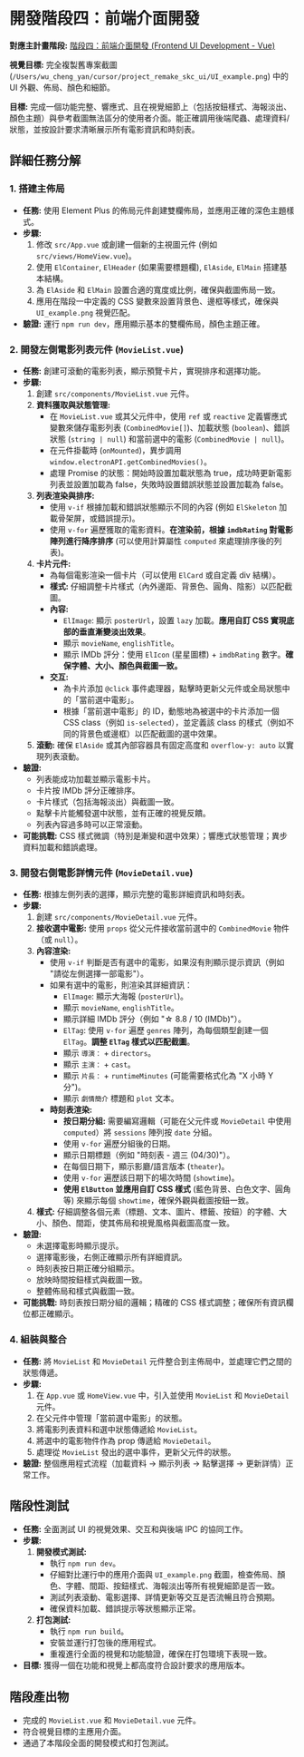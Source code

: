 # 開發階段四：前端介面開發

**對應主計畫階段:** [階段四：前端介面開發 (Frontend UI Development - Vue)](Development_plan.md#階段四前端介面開發-frontend-ui-development---vue)

**視覺目標:** 完全複製舊專案截圖 (`/Users/wu_cheng_yan/cursor/project_remake_skc_ui/UI_example.png`) 中的 UI 外觀、佈局、顏色和細節。

**目標:** 完成一個功能完整、響應式、且在視覺細節上（包括按鈕樣式、海報淡出、顏色主題）與參考截圖無法區分的使用者介面。能正確調用後端爬蟲、處理資料/狀態，並按設計要求清晰展示所有電影資訊和時刻表。

## 詳細任務分解

### 1. 搭建主佈局

*   **任務:** 使用 Element Plus 的佈局元件創建雙欄佈局，並應用正確的深色主題樣式。
*   **步驟:**
    1.  修改 `src/App.vue` 或創建一個新的主視圖元件 (例如 `src/views/HomeView.vue`)。
    2.  使用 `ElContainer`, `ElHeader` (如果需要標題欄), `ElAside`, `ElMain` 搭建基本結構。
    3.  為 `ElAside` 和 `ElMain` 設置合適的寬度或比例，確保與截圖佈局一致。
    4.  應用在階段一中定義的 CSS 變數來設置背景色、邊框等樣式，確保與 `UI_example.png` 視覺匹配。
*   **驗證:** 運行 `npm run dev`，應用顯示基本的雙欄佈局，顏色主題正確。

### 2. 開發左側電影列表元件 (`MovieList.vue`)

*   **任務:** 創建可滾動的電影列表，顯示預覽卡片，實現排序和選擇功能。
*   **步驟:**
    1.  創建 `src/components/MovieList.vue` 元件。
    2.  **資料獲取與狀態管理:**
        *   在 `MovieList.vue` 或其父元件中，使用 `ref` 或 `reactive` 定義響應式變數來儲存電影列表 (`CombinedMovie[]`)、加載狀態 (`boolean`)、錯誤狀態 (`string | null`) 和當前選中的電影 (`CombinedMovie | null`)。
        *   在元件掛載時 (`onMounted`)，異步調用 `window.electronAPI.getCombinedMovies()`。
        *   處理 Promise 的狀態：開始時設置加載狀態為 true，成功時更新電影列表並設置加載為 false，失敗時設置錯誤狀態並設置加載為 false。
    3.  **列表渲染與排序:**
        *   使用 `v-if` 根據加載和錯誤狀態顯示不同的內容 (例如 `ElSkeleton` 加載骨架屏，或錯誤提示)。
        *   使用 `v-for` 遍歷獲取的電影資料。**在渲染前，根據 `imdbRating` 對電影陣列進行降序排序** (可以使用計算屬性 `computed` 來處理排序後的列表)。
    4.  **卡片元件:**
        *   為每個電影渲染一個卡片（可以使用 `ElCard` 或自定義 div 結構）。
        *   **樣式:** 仔細調整卡片樣式（內外邊距、背景色、圓角、陰影）以匹配截圖。
        *   **內容:**
            *   `ElImage`: 顯示 `posterUrl`，設置 `lazy` 加載。**應用自訂 CSS 實現底部的垂直漸變淡出效果**。
            *   顯示 `movieName`, `englishTitle`。
            *   顯示 IMDb 評分：使用 `ElIcon` (星星圖標) + `imdbRating` 數字。**確保字體、大小、顏色與截圖一致。**
        *   **交互:**
            *   為卡片添加 `@click` 事件處理器，點擊時更新父元件或全局狀態中的「當前選中電影」。
            *   根據「當前選中電影」的 ID，動態地為被選中的卡片添加一個 CSS class（例如 `is-selected`），並定義該 class 的樣式（例如不同的背景色或邊框）以匹配截圖的選中效果。
    5.  **滾動:** 確保 `ElAside` 或其內部容器具有固定高度和 `overflow-y: auto` 以實現列表滾動。
*   **驗證:**
    *   列表能成功加載並顯示電影卡片。
    *   卡片按 IMDb 評分正確排序。
    *   卡片樣式（包括海報淡出）與截圖一致。
    *   點擊卡片能觸發選中狀態，並有正確的視覺反饋。
    *   列表內容過多時可以正常滾動。
*   **可能挑戰:** CSS 樣式微調（特別是漸變和選中效果）；響應式狀態管理；異步資料加載和錯誤處理。

### 3. 開發右側電影詳情元件 (`MovieDetail.vue`)

*   **任務:** 根據左側列表的選擇，顯示完整的電影詳細資訊和時刻表。
*   **步驟:**
    1.  創建 `src/components/MovieDetail.vue` 元件。
    2.  **接收選中電影:** 使用 `props` 從父元件接收當前選中的 `CombinedMovie` 物件（或 `null`）。
    3.  **內容渲染:**
        *   使用 `v-if` 判斷是否有選中的電影，如果沒有則顯示提示資訊（例如 "請從左側選擇一部電影"）。
        *   如果有選中的電影，則渲染其詳細資訊：
            *   `ElImage`: 顯示大海報 (`posterUrl`)。
            *   顯示 `movieName`, `englishTitle`。
            *   顯示詳細 IMDb 評分（例如 "☆ 8.8 / 10 (IMDb)"）。
            *   `ElTag`: 使用 `v-for` 遍歷 `genres` 陣列，為每個類型創建一個 `ElTag`。**調整 `ElTag` 樣式以匹配截圖**。
            *   顯示 `導演：` + `directors`。
            *   顯示 `主演：` + `cast`。
            *   顯示 `片長：` + `runtimeMinutes` (可能需要格式化為 "X 小時 Y 分")。
            *   顯示 `劇情簡介` 標題和 `plot` 文本。
        *   **時刻表渲染:**
            *   **按日期分組:** 需要編寫邏輯（可能在父元件或 `MovieDetail` 中使用 `computed`）將 `sessions` 陣列按 `date` 分組。
            *   使用 `v-for` 遍歷分組後的日期。
            *   顯示日期標題（例如 "時刻表 - 週三 (04/30)"）。
            *   在每個日期下，顯示影廳/語言版本 (`theater`)。
            *   使用 `v-for` 遍歷該日期下的場次時間 (`showtime`)。
            *   **使用 `ElButton` 並應用自訂 CSS 樣式** (藍色背景、白色文字、圓角等) 來顯示每個 `showtime`，確保外觀與截圖按鈕一致。
    4.  **樣式:** 仔細調整各個元素（標題、文本、圖片、標籤、按鈕）的字體、大小、顏色、間距，使其佈局和視覺風格與截圖高度一致。
*   **驗證:**
    *   未選擇電影時顯示提示。
    *   選擇電影後，右側正確顯示所有詳細資訊。
    *   時刻表按日期正確分組顯示。
    *   放映時間按鈕樣式與截圖一致。
    *   整體佈局和樣式與截圖一致。
*   **可能挑戰:** 時刻表按日期分組的邏輯；精確的 CSS 樣式調整；確保所有資訊欄位都正確顯示。

### 4. 組裝與整合

*   **任務:** 將 `MovieList` 和 `MovieDetail` 元件整合到主佈局中，並處理它們之間的狀態傳遞。
*   **步驟:**
    1.  在 `App.vue` 或 `HomeView.vue` 中，引入並使用 `MovieList` 和 `MovieDetail` 元件。
    2.  在父元件中管理「當前選中電影」的狀態。
    3.  將電影列表資料和選中狀態傳遞給 `MovieList`。
    4.  將選中的電影物件作為 prop 傳遞給 `MovieDetail`。
    5.  處理從 `MovieList` 發出的選中事件，更新父元件的狀態。
*   **驗證:** 整個應用程式流程（加載資料 -> 顯示列表 -> 點擊選擇 -> 更新詳情）正常工作。

## 階段性測試

*   **任務:** 全面測試 UI 的視覺效果、交互和與後端 IPC 的協同工作。
*   **步驟:**
    1.  **開發模式測試:**
        *   執行 `npm run dev`。
        *   仔細對比運行中的應用介面與 `UI_example.png` 截圖，檢查佈局、顏色、字體、間距、按鈕樣式、海報淡出等所有視覺細節是否一致。
        *   測試列表滾動、電影選擇、詳情更新等交互是否流暢且符合預期。
        *   確保資料加載、錯誤提示等狀態顯示正常。
    2.  **打包測試:**
        *   執行 `npm run build`。
        *   安裝並運行打包後的應用程式。
        *   重複進行全面的視覺和功能驗證，確保在打包環境下表現一致。
*   **目標:** 獲得一個在功能和視覺上都高度符合設計要求的應用版本。

## 階段產出物

*   完成的 `MovieList.vue` 和 `MovieDetail.vue` 元件。
*   符合視覺目標的主應用介面。
*   通過了本階段全面的開發模式和打包測試。 